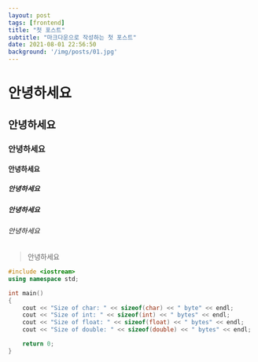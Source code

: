 ```yaml
---
layout: post
tags: [frontend]
title: "첫 포스트"
subtitle: "마크다운으로 작성하는 첫 포스트"
date: 2021-08-01 22:56:50
background: '/img/posts/01.jpg'
---
```


# 안녕하세요
## 안녕하세요
### 안녕하세요
#### 안녕하세요
##### 안녕하세요
##### 안녕하세요
###### 안녕하세요
>안녕하세요

```cpp
#include <iostream>
using namespace std;

int main() 
{    
    cout << "Size of char: " << sizeof(char) << " byte" << endl;
    cout << "Size of int: " << sizeof(int) << " bytes" << endl;
    cout << "Size of float: " << sizeof(float) << " bytes" << endl;
    cout << "Size of double: " << sizeof(double) << " bytes" << endl;

    return 0;
}
```
